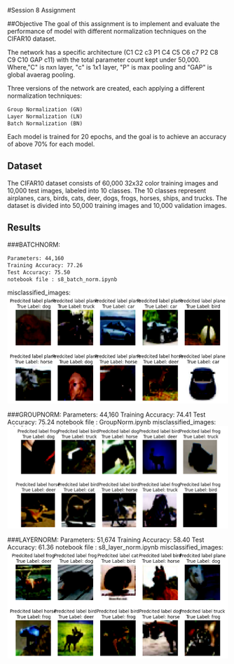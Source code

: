 #Session 8 Assignment

##Objective
The goal of this assignment is to implement and evaluate the performance of model with different normalization techniques on the CIFAR10 dataset. 

The network has a specific architecture (C1 C2 c3 P1 C4 C5 C6 c7 P2 C8 C9 C10 GAP c11) with the total parameter count kept under 50,000. 
Where,"C" is nxn layer, "c" is 1x1 layer, "P" is max pooling and "GAP" is global avaerag pooling.

Three versions of the network are created, each applying a different normalization techniques: 

    Group Normalization (GN)
    Layer Normalization (LN)
    Batch Normalization (BN)

Each model is trained for 20 epochs, and the goal is to achieve an accuracy of above 70% for each model.

## Dataset
The CIFAR10 dataset consists of 60,000 32x32 color training images and 10,000 test images, labeled into 10 classes.
The 10 classes represent airplanes, cars, birds, cats, deer, dogs, frogs, horses, ships, and trucks. 
The dataset is divided into 50,000 training images and 10,000 validation images.


## Results

###BATCHNORM:

    Parameters: 44,160
    Training Accuracy: 77.26
    Test Accuracy: 75.50
    notebook file : s8_batch_norm.ipynb
misclassified_images: 
![Framework](./images/batch_norm_mispred.png)


###GROUPNORM:
    Parameters: 44,160
    Training Accuracy: 74.41
    Test Accuracy: 75.24
    notebook file : GroupNorm.ipynb
misclassified_images: 
![Framework](./images/group_norm_mispred.png)
    
    
###LAYERNORM:
    Parameters: 51,674
    Training Accuracy: 58.40
    Test Accuracy: 61.36
    notebook file : s8_layer_norm.ipynb
misclassified_images:
![Framework](./images/layer_norm_mispred.png)



